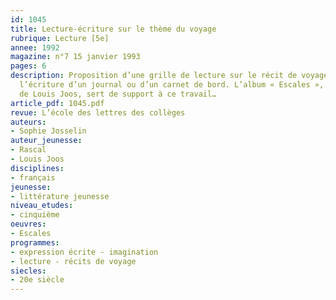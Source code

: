 ```yaml
---
id: 1045
title: Lecture-écriture sur le thème du voyage
rubrique: Lecture [5e]
annee: 1992
magazine: n°7 15 janvier 1993
pages: 6
description: Proposition d’une grille de lecture sur le récit de voyage, menant à
  l’écriture d’un journal ou d’un carnet de bord. L’album « Escales », de Rascal et
  de Louis Joos, sert de support à ce travail…
article_pdf: 1045.pdf
revue: L’école des lettres des collèges
auteurs:
- Sophie Josselin
auteur_jeunesse:
- Rascal
- Louis Joos
disciplines:
- français
jeunesse:
- littérature jeunesse
niveau_etudes:
- cinquième
oeuvres:
- Escales
programmes:
- expression écrite - imagination
- lecture - récits de voyage
siecles:
- 20e siècle
---
```

